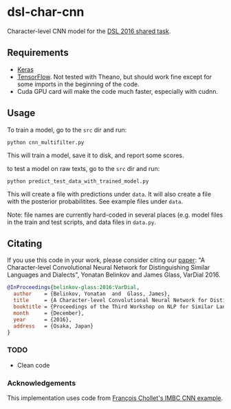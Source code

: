 # dsl-char-cnn
Character-level CNN model for the [DSL 2016 shared task](http://ttg.uni-saarland.de/vardial2016/dsl2016.html).

## Requirements
* [Keras](https://keras.io)
* [TensorFlow](https://www.tensorflow.org). Not tested with Theano, but should work fine except for some imports in the beginning of the code. 
* Cuda GPU card will make the code much faster, especially with cudnn.

## Usage
To train a model, go to the `src` dir and run:
```
python cnn_multifilter.py
```
This will train a model, save it to disk, and report some scores.

to test a model on raw texts, go to the `src` dir and run:
```
python predict_test_data_with_trained_model.py
```
This will create a file with predictions under `data`. It will also create a file with the posterior probabilitites. See example files under `data`. 

Note: file names are currently hard-coded in several places (e.g. model files in the train and test scripts, and data files in `data.py`.

## Citating
If you use this code in your work, please consider citing our [paper](http://aclweb.org/anthology/W/W16/W16-4819.pdf): "A Character-level Convolutional Neural Network for Distinguishing Similar Languages and Dialects", Yonatan Belinkov and James Glass, VarDial 2016.

```bib
@InProceedings{belinkov-glass:2016:VarDial,
  author    = {Belinkov, Yonatan  and  Glass, James},
  title     = {A Character-level Convolutional Neural Network for Distinguishing Similar Languages and Dialects},
  booktitle = {Proceedings of the Third Workshop on NLP for Similar Languages, Varieties and Dialects (VarDial)},
  month     = {December},
  year      = {2016},
  address   = {Osaka, Japan}
}
```

### TODO
* Clean code

### Acknowledgements
This implementation uses code from [François Chollet's IMBC CNN example](https://github.com/fchollet/keras/blob/master/examples/imdb_cnn.py).
